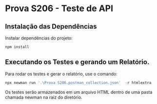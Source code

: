 # Prova S206 - Teste de API


## Instalação das Dependências 

Instalar dependências do projeto:

```powershell
npm install
```

## Executando os Testes e gerando um Relatório.
Para rodar os testes e gerar o relatório, use o comando:

```powershell
npx newman run '.\Prova S206.postman_collection.json'  -r htmlextra
```

Os testes serão armazenados em um arquivo HTML dentro de uma pasta chamada newman na raíz do diretório.